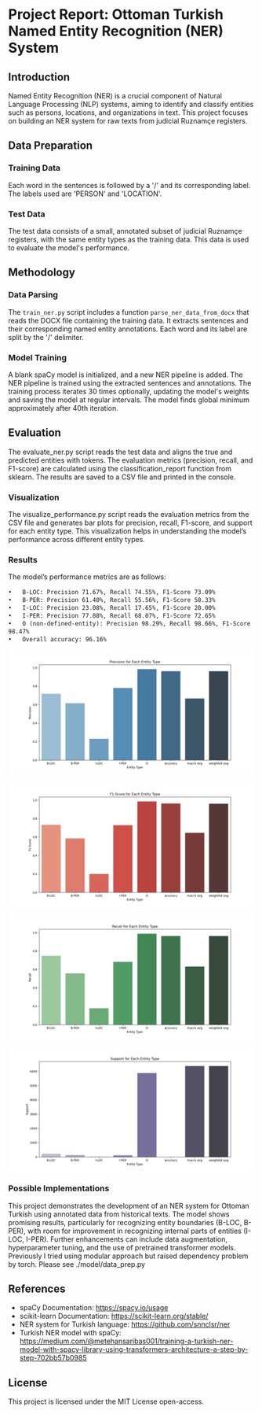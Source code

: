 # Project Report: Ottoman Turkish Named Entity Recognition (NER) System

## Introduction

Named Entity Recognition (NER) is a crucial component of Natural Language Processing (NLP) systems, aiming to identify and classify entities such as persons, locations, and organizations in text. This project focuses on building an NER system for raw texts from judicial Ruznamçe registers.

## Data Preparation

### Training Data

Each word in the sentences is followed by a '/' and its corresponding label. The labels used are 'PERSON' and 'LOCATION'.

### Test Data

The test data consists of a small, annotated subset of judicial Ruznamçe registers, with the same entity types as the training data. This data is used to evaluate the model's performance.

## Methodology

### Data Parsing

The `train_ner.py` script includes a function `parse_ner_data_from_docx` that reads the DOCX file containing the training data. It extracts sentences and their corresponding named entity annotations. Each word and its label are split by the '/' delimiter.

### Model Training

A blank spaCy model is initialized, and a new NER pipeline is added. The NER pipeline is trained using the extracted sentences and annotations. The training process iterates 30 times optionally, updating the model's weights and saving the model at regular intervals. The model finds global minimum approximately after 40th iteration.

## Evaluation

The evaluate_ner.py script reads the test data and aligns the true and predicted entities with tokens. The evaluation metrics (precision, recall, and F1-score) are calculated using the classification_report function from sklearn. The results are saved to a CSV file and printed in the console.

### Visualization

The visualize_performance.py script reads the evaluation metrics from the CSV file and generates bar plots for precision, recall, F1-score, and support for each entity type. This visualization helps in understanding the model’s performance across different entity types.

### Results 

The model’s performance metrics are as follows:

	•	B-LOC: Precision 71.67%, Recall 74.55%, F1-Score 73.09%
	•	B-PER: Precision 61.40%, Recall 55.56%, F1-Score 58.33%
	•	I-LOC: Precision 23.08%, Recall 17.65%, F1-Score 20.00%
	•	I-PER: Precision 77.88%, Recall 68.07%, F1-Score 72.65%
	•	O (non-defined-entity): Precision 98.29%, Recall 98.66%, F1-Score 98.47%
	•	Overall accuracy: 96.16%

![Alt text](data_visual/precision_entity.png)

![Alt text](data_visual/f1_entity.png)

![Alt text](data_visual/recall_entity.png)

![Alt text](data_visual/support_entity.png)

### Possible Implementations

This project demonstrates the development of an NER system for Ottoman Turkish using annotated data from historical texts. The model shows promising results, particularly for recognizing entity boundaries (B-LOC, B-PER), with room for improvement in recognizing internal parts of entities (I-LOC, I-PER). Further enhancements can include data augmentation, hyperparameter tuning, and the use of pretrained transformer models. Previously I tried using modular approach but raised dependency problem by torch. Please see ./model/data_prep.py 

## References

- spaCy Documentation: https://spacy.io/usage
- scikit-learn Documentation: https://scikit-learn.org/stable/
- NER system for Turkish language: https://github.com/snnclsr/ner
- Turkish NER model with spaCy: https://medium.com/@metehansaribas001/training-a-turkish-ner-model-with-spacy-library-using-transformers-architecture-a-step-by-step-702bb57b0985

## License

This project is licensed under the MIT License open-access.